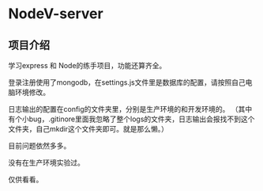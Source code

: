 # NodeV-server

## 项目介绍

学习express 和 Node的练手项目，功能还算齐全。

登录注册使用了mongodb，在settings.js文件里是数据库的配置，请按照自己电脑环境修改。

日志输出的配置在config的文件夹里，分别是生产环境的和开发环境的。
（其中有个小bug，.gitinore里面我忽略了整个logs的文件夹，日志输出会报找不到这个文件夹，自己mkdir这个文件夹即可。就是那么懒。）

目前问题依然多多。

没有在生产环境实验过。

仅供看看。

